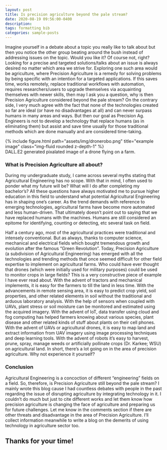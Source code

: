 ```yaml
---
layout: post
title: Is precision agriculture beyond the pale stream?
date: 2020-08-19 09:56:00-0400
description: 
tags: formatting bib
categories: sample-posts
---
```


Imagine yourself in a debate about a topic you really like to talk about but then you notice the other group beating around the bush instead of addressing issues on the topic. Would you like it? Of course not, right? Looking for a precise and targeted solutions/talks about an issue is always desired no matter which area we strive for. Exploring one such area would be agriculture, where Precision Agriculture is a remedy for solving problems by being specific with an intention for a targeted applications. If this saves time, works remotely, replace traditional workflows with automation, requires researchers/users to upgrade themselves via acquainting themselves with newer skills, then may I ask you a question, why is then Precision Agriculture considered beyond the pale stream? On the contrary side, I very much agree with the fact that none of the technologies created so far are ideal (or have no disadvantages at all) and can never surpass humans in many areas and ways. But then our goal as Precision Ag. Engineers is not to develop a technology that replace humans (as in eliminating them) but assist and save time usually for those traditional methods which are done manually and are considered time-taking.

<div class="row">
    <div class="col-sm mt-3 mt-md-0">
        {% include figure.html path="assets/img/dronerobo.png" title="example image" class="img-fluid rounded z-depth-1" %}
    </div>
</div>
<div class="caption">
    DALL.E2 generated pixalated image of a drone flying on a farm.
</div>

### What is Precision Agriculture all about?

During my undergraduate study, I came across several myths stating that Agricultural Engineering has no scope. With that in mind, I often used to ponder what my future will be? What will I do after completing my bachelor’s? All these questions have always motivated me to pursue higher education in this field to understand what potential Agricultural Engineering has in shaping one’s career. As the trend demands with reference to emerging technologies, agricultural farms have become more automated and less human-driven. That ultimately doesn’t point out to saying that we have replaced humans with the machines. Humans are still considered an epitome for identifying, counting or detecting, etc several task on field.

Half a century ago, most of the agricultural practices were traditional and intensely conventional. But as always, thanks to computer science, mechanical and electrical fields which bought tremendous growth and evolution after the famous “Green Revolution”. Today, Precision Agriculture (a subdivision of Agricultural Engineering) has emerged with all the technologies and trending methods that once seemed difficult for other field expertise to implement on agricultural farms. Who could have ever thought that drones (which were initially used for military purposes) could be used to monitor crops in large fields? This is a very constructive piece of example I have ever read about. With the advent of tractors and mechanical implements, it is easy for the farmers to till the land in less time. With the advancements in remote sensing area, it is easy to predict crop yield, soil properties, and other related elements in soil without the traditional and arduous laboratory analysis. With the help of sensors when coupled with UAVs, plant stress or soil moisture can be monitored and estimated using the acquired imagery. With the advent of IoT, data transfer using cloud and fog computing has helped farmers knowing about various species, plant disease and other related kinds of stuff about plants on their cell phones. With the advent of UAVs or agricultural drones, it is easy to map land and extract information from UAV imagery using image processing techniques and deep learning tools. With the advent of robots it’s easy to harvest, prune, spray, manage weeds or artificially pollinate crops (Dr. Karkee; WSU) on agricultural land. In short, there’s a lot going on in the area of precision agriculture. Why not experience it yourself?

### Conclusion

Agricultural Engineering is a concoction of different “engineering” fields on a field. So, therefore, is Precision Agriculture still beyond the pale stream? I mainly wrote this blog cause I had countless debates with people in the past regarding the issue of disrupting agriculture by integrating technology in it. I couldn’t do much but just to cite different works and let them know how precision agriculture is changing the face of agriculture and preparing us for future challenges. Let me know in the comments section if there are other threats and disadvantage in the area of Precision Agriculture. I’ll collect information meanwhile to write a blog on the demerits of using technology in agriculture sector too. 

Thanks for your time!
---
